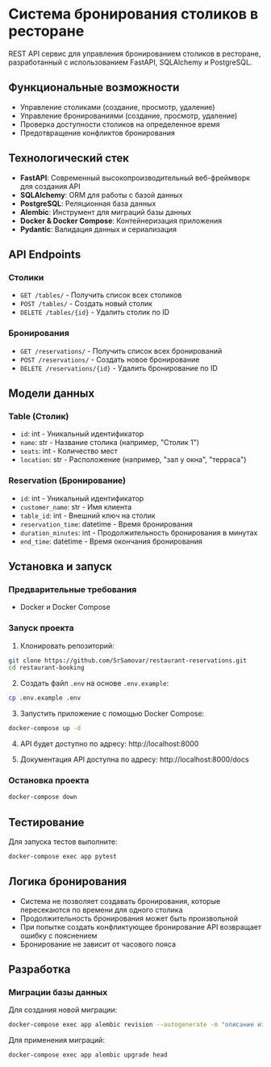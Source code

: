 # Система бронирования столиков в ресторане

REST API сервис для управления бронированием столиков в ресторане, разработанный с использованием FastAPI, SQLAlchemy и PostgreSQL.

## Функциональные возможности

- Управление столиками (создание, просмотр, удаление)
- Управление бронированиями (создание, просмотр, удаление)
- Проверка доступности столиков на определенное время
- Предотвращение конфликтов бронирования

## Технологический стек

- **FastAPI**: Современный высокопроизводительный веб-фреймворк для создания API
- **SQLAlchemy**: ORM для работы с базой данных
- **PostgreSQL**: Реляционная база данных
- **Alembic**: Инструмент для миграций базы данных
- **Docker & Docker Compose**: Контейнеризация приложения
- **Pydantic**: Валидация данных и сериализация

## API Endpoints

### Столики

- `GET /tables/` - Получить список всех столиков
- `POST /tables/` - Создать новый столик
- `DELETE /tables/{id}` - Удалить столик по ID

### Бронирования

- `GET /reservations/` - Получить список всех бронирований
- `POST /reservations/` - Создать новое бронирование
- `DELETE /reservations/{id}` - Удалить бронирование по ID

## Модели данных

### Table (Столик)

- `id`: int - Уникальный идентификатор
- `name`: str - Название столика (например, "Столик 1")
- `seats`: int - Количество мест
- `location`: str - Расположение (например, "зал у окна", "терраса")

### Reservation (Бронирование)

- `id`: int - Уникальный идентификатор
- `customer_name`: str - Имя клиента
- `table_id`: int - Внешний ключ на столик
- `reservation_time`: datetime - Время бронирования
- `duration_minutes`: int - Продолжительность бронирования в минутах
- `end_time`: datetime - Время окончания бронирования

## Установка и запуск

### Предварительные требования

- Docker и Docker Compose

### Запуск проекта

1. Клонировать репозиторий:

```bash
git clone https://github.com/SrSamovar/restaurant-reservations.git
cd restaurant-booking
```

2. Создать файл `.env` на основе `.env.example`:

```bash
cp .env.example .env
```

3. Запустить приложение с помощью Docker Compose:

```bash
docker-compose up -d
```

4. API будет доступно по адресу: http://localhost:8000

5. Документация API доступна по адресу: http://localhost:8000/docs

### Остановка проекта

```bash
docker-compose down
```

## Тестирование

Для запуска тестов выполните:

```bash
docker-compose exec app pytest
```

## Логика бронирования

- Система не позволяет создавать бронирования, которые пересекаются по времени для одного столика
- Продолжительность бронирования может быть произвольной
- При попытке создать конфликтующее бронирование API возвращает ошибку с пояснением
- Бронирование не зависит от часового пояса

## Разработка

### Миграции базы данных

Для создания новой миграции:

```bash
docker-compose exec app alembic revision --autogenerate -m "описание изменений"
```

Для применения миграций:

```bash
docker-compose exec app alembic upgrade head
```